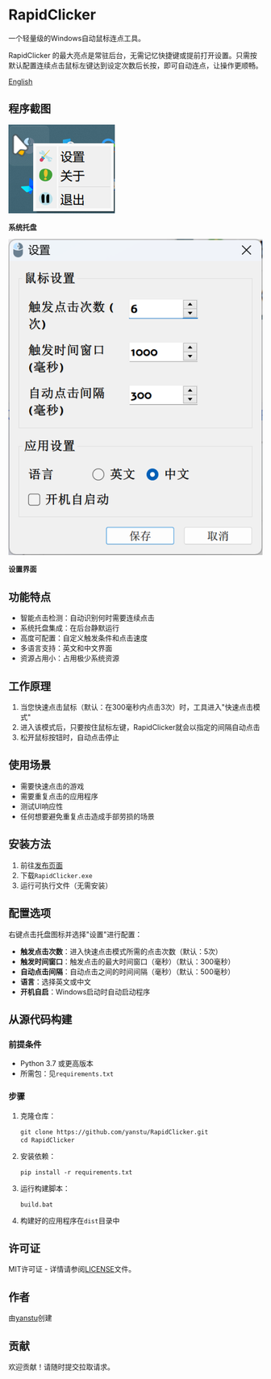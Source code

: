 # RapidClicker

一个轻量级的Windows自动鼠标连点工具。

RapidClicker 的最大亮点是常驻后台，无需记忆快捷键或提前打开设置。只需按默认配置连续点击鼠标左键达到设定次数后长按，即可自动连点，让操作更顺畅。

[English](README.md)

## 程序截图

![image-20250521111327437](./screenshot/系统托盘.png)

**系统托盘**

![image-20250521111403943](./screenshot/设置.png)

**设置界面**

## 功能特点

- 智能点击检测：自动识别何时需要连续点击
- 系统托盘集成：在后台静默运行
- 高度可配置：自定义触发条件和点击速度
- 多语言支持：英文和中文界面
- 资源占用小：占用极少系统资源

## 工作原理

1. 当您快速点击鼠标（默认：在300毫秒内点击3次）时，工具进入"快速点击模式"
2. 进入该模式后，只要按住鼠标左键，RapidClicker就会以指定的间隔自动点击
3. 松开鼠标按钮时，自动点击停止

## 使用场景

- 需要快速点击的游戏
- 需要重复点击的应用程序
- 测试UI响应性
- 任何想要避免重复点击造成手部劳损的场景

## 安装方法

1. 前往[发布页面](https://github.com/yanstu/RapidClicker/releases)
2. 下载`RapidClicker.exe`
3. 运行可执行文件（无需安装）

## 配置选项

右键点击托盘图标并选择"设置"进行配置：

- **触发点击次数**：进入快速点击模式所需的点击次数（默认：5次）
- **触发时间窗口**：触发点击的最大时间窗口（毫秒）（默认：300毫秒）
- **自动点击间隔**：自动点击之间的时间间隔（毫秒）（默认：500毫秒）
- **语言**：选择英文或中文
- **开机自启**：Windows启动时自动启动程序

## 从源代码构建

### 前提条件

- Python 3.7 或更高版本
- 所需包：见`requirements.txt`

### 步骤

1. 克隆仓库：
   ```
   git clone https://github.com/yanstu/RapidClicker.git
   cd RapidClicker
   ```

2. 安装依赖：
   ```
   pip install -r requirements.txt
   ```

3. 运行构建脚本：
   ```
   build.bat
   ```

4. 构建好的应用程序在`dist`目录中

## 许可证

MIT许可证 - 详情请参阅[LICENSE](LICENSE)文件。

## 作者

由[yanstu](https://github.com/yanstu)创建

## 贡献

欢迎贡献！请随时提交拉取请求。 
